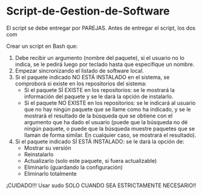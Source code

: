 # Script-de-Gestion-de-Software

El script se debe entregar por PAREJAS. Antes de entregar el script, los dos com

Crear un script en Bash que:
1. Debe recibir un argumento (nombre del paquete), si el usuario no lo indica, se le pedirá luego por teclado hasta que especifique un nombre.
2. Empezar sincronizando el listado de software local.
3. Si el paquete indicado NO ESTÁ INSTALADO en el sistema, se comproborá si existe en los repositorios del sistema:
    * Si el paquete SÍ EXISTE en los repositorios: se le mostrará la información del paquete y se le dará la opción de instalarlo.
    * Si el paquete NO EXISTE en los repositorios: se le indicará al usuario que no hay ningún paquete que se llame como ha indicado, y se le mostrará el resultado de la búsqueda que se obtiene con el argumento que ha dado el usuario (puede que la búsqueda no dé ningún paquete, o puede que la búsqueda muestre paquetes que se llaman de forma similar. En cualquier caso, se mostrará el resultado).
4. Si el paquete indicado SÍ ESTÁ INSTALADO: se le dará la opción de:
    * Mostrar su versión
    * Reinstalarlo
    * Actualizarlo (solo este paquete, si fuera actualizable)
    * Eliminarlo (guardando la configuración)
    * Eliminarlo totalmente

¡CUIDADO!!! Usar sudo SOLO CUANDO SEA ESTRICTAMENTE NECESARIO!!
